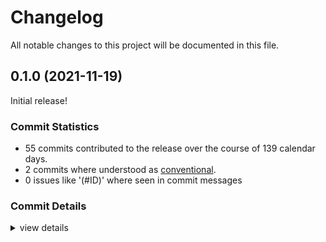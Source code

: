 # Changelog

All notable changes to this project will be documented in this file.

## 0.1.0 (2021-11-19)

Initial release!

### Commit Statistics

<csr-read-only-do-not-edit/>

 - 55 commits contributed to the release over the course of 139 calendar days.
 - 2 commits where understood as [conventional](https://www.conventionalcommits.org).
 - 0 issues like '(#ID)' where seen in commit messages

### Commit Details

<csr-read-only-do-not-edit/>

<details><summary>view details</summary>

 * **Uncategorized**
    - Release freelist v0.1.0, rutter_layout v0.1.0, narui_core v0.1.0, narui_macros v0.1.0, narui_widgets v0.1.0, narui v0.1.0 ([`5b90685`](https://github.comgit//apertus-open-source-cinema/narui/commit/5b9068543940621cf046f0dbd8d84cad0b9bfa3d))
    - Release freelist v0.1.0, rutter_layout v0.1.0, narui_core v0.1.0, narui_macros v0.1.0, narui_widgets v0.1.0, narui v0.1.0 ([`974b403`](https://github.comgit//apertus-open-source-cinema/narui/commit/974b40366ec6bcd43a6c32883f117b7ca45753d8))
    - Release freelist v0.1.0, rutter_layout v0.1.0, narui_core v0.1.0, narui_macros v0.1.0, narui_widgets v0.1.0, narui v0.1.0 ([`86eb164`](https://github.comgit//apertus-open-source-cinema/narui/commit/86eb1640fe543d25e0e8842181aac6e9b392fe63))
    - use best device for our requirements ([`deb6ae7`](https://github.comgit//apertus-open-source-cinema/narui/commit/deb6ae780b4a97258f4dc521d7280b7baff33090))
    - add metadata to Cargo.toml files ([`23cb406`](https://github.comgit//apertus-open-source-cinema/narui/commit/23cb406809d31613caa3457eaa983e81b349eab6))
    - Rework macro imports ([`99bffa7`](https://github.comgit//apertus-open-source-cinema/narui/commit/99bffa76b373f2191ee2e50d425642905708961d))
    - Implement subpasses ([`a60d2d6`](https://github.comgit//apertus-open-source-cinema/narui/commit/a60d2d66b18ce49a05ec3e6491592f04de2e6e39))
    - optimize widget gen to use Option instead of Rc ([`dfdba3c`](https://github.comgit//apertus-open-source-cinema/narui/commit/dfdba3cb18815672cd94f586621039eaf2c90dff))
    - fix compiling on stable rust ([`5f12191`](https://github.comgit//apertus-open-source-cinema/narui/commit/5f1219183a04b820fb8d4581467574d77ed0c690))
    - formal-function-parameter-attributes for defaults ([`cd29c94`](https://github.comgit//apertus-open-source-cinema/narui/commit/cd29c94eb1ee3de66a78acdd3fbc0014880bd648))
    - fix need for in scope types in macro rewrite ([`c313b25`](https://github.comgit//apertus-open-source-cinema/narui/commit/c313b250988c0fcc070a1f9dc198c80a754f69f5))
    - fix building on stable rust ([`d1966c5`](https://github.comgit//apertus-open-source-cinema/narui/commit/d1966c59ba795240ecfe2380aa253682238b4738))
    - fix compiler warnings generated by macros ([`7640e30`](https://github.comgit//apertus-open-source-cinema/narui/commit/7640e30853a23f59c35bbde3064b2617a25c3bcb))
    - add better error message on attrs without values ([`3db35a5`](https://github.comgit//apertus-open-source-cinema/narui/commit/3db35a52f78d58542657f58b122fb8c936a91153))
    - rework proc macros to not generate as many macros ([`38a6439`](https://github.comgit//apertus-open-source-cinema/narui/commit/38a64396b94a5b8e23fdc1d8ab47f14ffcff29b7))
    - update and cleanup deps ([`0f08af9`](https://github.comgit//apertus-open-source-cinema/narui/commit/0f08af9ca7e7a5f67eea20549b8a5322770fc30e))
    - render lyon, text and rounded rect single pass ([`4ad6232`](https://github.comgit//apertus-open-source-cinema/narui/commit/4ad623252ed3c4bbeccdc74a7ecd6d6cf77981fa))
    - improve error messages generated by macros ([`06107c3`](https://github.comgit//apertus-open-source-cinema/narui/commit/06107c3635ce1c244c357432a03dd7a07bb9111c))
    - refactoring ([`16f0955`](https://github.comgit//apertus-open-source-cinema/narui/commit/16f0955fc104936fc29627c6bb29567e73ebe664))
    - integrate external hook count into FragmentStore ([`91d395e`](https://github.comgit//apertus-open-source-cinema/narui/commit/91d395ea042ca5d58aa37c85e6483f284473205a))
    - use index generated by FragmentStore for new keys in KeyMap ([`ae80e3e`](https://github.comgit//apertus-open-source-cinema/narui/commit/ae80e3ec5f10606c894d954cfb06f38d26f7b4c0))
    - change ergonomics of rect and input ([`0d4c5dc`](https://github.comgit//apertus-open-source-cinema/narui/commit/0d4c5dc333c5fb2fa24d88cbd2342c6d2aecc154))
    - clippy + fmt ([`43c7710`](https://github.comgit//apertus-open-source-cinema/narui/commit/43c7710aa9b8bb07dd40de75b8b2343ad9f86d28))
    - rework fragments to be stored in a FreeList besides their args ([`4ff7e6d`](https://github.comgit//apertus-open-source-cinema/narui/commit/4ff7e6d1bef469e0517888aa86dc0c1b1a867fbb))
    - use proc_macro_crate in narui_macros ([`52aa4fd`](https://github.comgit//apertus-open-source-cinema/narui/commit/52aa4fd2f27215ac43e97988b750d26e99535f60))
    - Add support for clipping ([`c8867dd`](https://github.comgit//apertus-open-source-cinema/narui/commit/c8867dd0bce4633ab487b2125c00d8d16d2521cb))
    - only create the key once in rsx_macro ([`1e7ff04`](https://github.comgit//apertus-open-source-cinema/narui/commit/1e7ff04ddde3a11f5e5c436b5188f61ba335bf03))
    - implement depth testing, rework stack ([`5eba0e0`](https://github.comgit//apertus-open-source-cinema/narui/commit/5eba0e08724975a5a6525c3c6183553a697df2a2))
    - fix examples ([`cf563d0`](https://github.comgit//apertus-open-source-cinema/narui/commit/cf563d066410b79102e0b4f424e1b5b086225c79))
    - rework hook storage, leaks memory:( ([`f72badf`](https://github.comgit//apertus-open-source-cinema/narui/commit/f72badf14b48f84fdd6d5a2eaf51fdfebfc080e0))
    - improve location_id ([`9ad00f2`](https://github.comgit//apertus-open-source-cinema/narui/commit/9ad00f277c65d9ece1e3460d440db4eb0668f0a3))
    - better hashmap based key implementation ([`8101e1b`](https://github.comgit//apertus-open-source-cinema/narui/commit/8101e1b237c3eaf6638c570c8260738e93862e6d))
    - fixup ([`fef6e67`](https://github.comgit//apertus-open-source-cinema/narui/commit/fef6e67af03718e15273ff76e6d007ed72951070))
    - more clippy ([`7bb8420`](https://github.comgit//apertus-open-source-cinema/narui/commit/7bb842005c4bd3f92f07d2d9fa2cd59cf47a84e7))
    - clippy v2 ([`a8b3e53`](https://github.comgit//apertus-open-source-cinema/narui/commit/a8b3e53cf3b67329743325b003a423cdb71f4ebc))
    - compress keys even further ([`e0e500b`](https://github.comgit//apertus-open-source-cinema/narui/commit/e0e500b7cd86c5c7c5dfce2a3423155c5f841850))
    - optimize keys ([`8972a69`](https://github.comgit//apertus-open-source-cinema/narui/commit/8972a69de77ed7837d849c7c029910eab3486c56))
    - continue integration, first simple widgets are working ([`cf4d8da`](https://github.comgit//apertus-open-source-cinema/narui/commit/cf4d8dae7f1c558d495ca03c62e1054a7163f0d3))
    - generate a mod for each widget ([`f1b4500`](https://github.comgit//apertus-open-source-cinema/narui/commit/f1b4500ff04241357304cfe95101d08ef8a7cbb7))
    - fix colors of text and shape ([`f216dde`](https://github.comgit//apertus-open-source-cinema/narui/commit/f216dde9e00cab2ed34b4b8e253fa45dd32a7aa4))
    - fix player example ([`e0fe421`](https://github.comgit//apertus-open-source-cinema/narui/commit/e0fe4219313ae8ff4cec57e8937a37fcdbb69c47))
    - change object model ([`6bc6753`](https://github.comgit//apertus-open-source-cinema/narui/commit/6bc6753ff3182c1699ed088d46eb935e0b42d9d2))
    - improve macros ([`6ab607e`](https://github.comgit//apertus-open-source-cinema/narui/commit/6ab607e9997cce7c4c869fbcfafa1aeea41a9a26))
    - fix build on stable rust ([`d129bd5`](https://github.comgit//apertus-open-source-cinema/narui/commit/d129bd57c696d08b9aae2b719ca1b9c16baf9c26))
    - change KeyPart syntax ([`55e0d4a`](https://github.comgit//apertus-open-source-cinema/narui/commit/55e0d4a9a4f90084105675f73bd2e58f797be883))
    - fix wrong context key for arg evaluation bug ([`8cff8ca`](https://github.comgit//apertus-open-source-cinema/narui/commit/8cff8ca72db81e0a72365fcc2d0bc2783b59f7e6))
    - performance optimizations ([`0231ec8`](https://github.comgit//apertus-open-source-cinema/narui/commit/0231ec861f5ba4fc1035e094f1355e471869495f))
    - fix partial rebuild ([`7df2eb5`](https://github.comgit//apertus-open-source-cinema/narui/commit/7df2eb5923c35cc7b38c1acbec3d3c2c47869cd4))
    - fix examples ([`1ed9003`](https://github.comgit//apertus-open-source-cinema/narui/commit/1ed9003d8f80fa69072ee18805dc0b13a9ba4415))
    - move examples to examples folder ([`2806c9c`](https://github.comgit//apertus-open-source-cinema/narui/commit/2806c9c7a1ab4927c3cdc52abd35f33fa0a7e16b))
    - implement stroke rendering ([`8112f0e`](https://github.comgit//apertus-open-source-cinema/narui/commit/8112f0eba191da8a95b20217baaeb89e3877cd8e))
    - more clippy; restructure Vec2 conversions ([`cab283e`](https://github.comgit//apertus-open-source-cinema/narui/commit/cab283ed8d43114a196bec7f10ef932d4ea7289f))
    - cargo fix + cargo fmt ([`2c24877`](https://github.comgit//apertus-open-source-cinema/narui/commit/2c24877a2d0d10827578689c4023816b63f1f53a))
    - rename Widget struct to Fragment ([`5783261`](https://github.comgit//apertus-open-source-cinema/narui/commit/57832618d6b2eaf76bf141772bbbc8112e9b9084))
    - rename & move narui_derive to narui_macros; add key to PositionedRenderObject ([`4d0141f`](https://github.comgit//apertus-open-source-cinema/narui/commit/4d0141f41f5668a7064eb685343df203912609b5))
</details>

